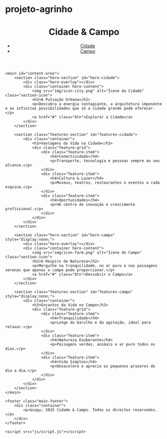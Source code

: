 # projeto-agrinho

<html lang="pt-br">
<head>
    <meta charset="UTF-8">
    <meta name="viewport" content="width=device-width, initial-scale=1.0">
    <title>Cidade & Campo: O Melhor dos Dois Mundos</title>
    <link rel="stylesheet" href="css/global.css">
    <link rel="stylesheet" href="css/tema-cidade.css" id="tema-css">
    <link href="https://fonts.googleapis.com/css2?family=Open+Sans:wght@400;700&family=Playfair+Display:wght@700&display=swap" rel="stylesheet">
</head>
<body>
    <header class="main-header">
        <div class="container">
            <h1 class="site-title">Cidade & Campo</h1>
            <nav>
                <ul class="nav-list">
                    <li><a href="#" data-tema="cidade" class="nav-link active">Cidade</a></li>
                    <li><a href="#" data-tema="campo" class="nav-link">Campo</a></li>
                </ul>
            </nav>
        </div>
    </header>

    <main id="content-area">
        <section class="hero-section" id="hero-cidade">
            <div class="hero-overlay"></div>
            <div class="container hero-content">
                <img src="img/icon-city.png" alt="Ícone da Cidade" class="section-icon">
                <h2>A Pulsação Urbana</h2>
                <p>Descubra a energia contagiante, a arquitetura imponente e as infinitas possibilidades que só a cidade grande pode oferecer.</p>
                <a href="#" class="btn">Explorar a Cidade</a>
            </div>
        </section>

        <section class="features-section" id="features-cidade">
            <div class="container">
                <h3>Vantagens da Vida na Cidade</h3>
                <div class="feature-grid">
                    <div class="feature-item">
                        <h4>Conectividade</h4>
                        <p>Transporte, tecnologia e pessoas sempre ao seu alcance.</p>
                    </div>
                    <div class="feature-item">
                        <h4>Cultura & Lazer</h4>
                        <p>Museus, teatros, restaurantes e eventos a cada esquina.</p>
                    </div>
                    <div class="feature-item">
                        <h4>Oportunidades</h4>
                        <p>Um centro de inovação e crescimento profissional.</p>
                    </div>
                </div>
            </div>
        </section>

        <section class="hero-section" id="hero-campo" style="display:none;">
            <div class="hero-overlay"></div>
            <div class="container hero-content">
                <img src="img/icon-farm.png" alt="Ícone do Campo" class="section-icon">
                <h2>O Respiro da Natureza</h2>
                <p>Mergulhe na tranquilidade, no ar puro e nas paisagens serenas que apenas o campo pode proporcionar.</p>
                <a href="#" class="btn">Descobrir o Campo</a>
            </div>
        </section>

        <section class="features-section" id="features-campo" style="display:none;">
            <div class="container">
                <h3>Encantos da Vida no Campo</h3>
                <div class="feature-grid">
                    <div class="feature-item">
                        <h4>Tranquilidade</h4>
                        <p>Longe do barulho e da agitação, ideal para relaxar.</p>
                    </div>
                    <div class="feature-item">
                        <h4>Natureza Exuberante</h4>
                        <p>Paisagens verdes, animais e ar puro todos os dias.</p>
                    </div>
                    <div class="feature-item">
                        <h4>Vida Simples</h4>
                        <p>Desacelere e aprecie os pequenos prazeres do dia a dia.</p>
                    </div>
                </div>
            </div>
        </section>
    </main>

    <footer class="main-footer">
        <div class="container">
            <p>&copy; 2025 Cidade & Campo. Todos os direitos reservados.</p>
        </div>
    </footer>

    <script src="js/script.js"></script>
</body>
</html>
